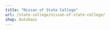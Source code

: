 ```yaml
---
title: "Nissan of State College"
url: /state-college/nissan-of-state-college/
shop: Autohaus
---
```

